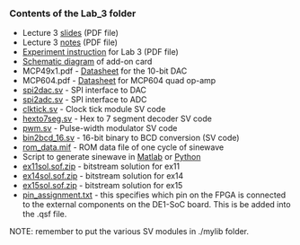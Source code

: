 ### Contents of the Lab_3 folder

* Lecture 3 [slides](./Lecture_3_slides.pdf) (PDF file)
* Lecture 3 [notes](./Lecture_3_notes.pdf) (PDF file)
* [Experiment instruction](./Experiment%20Sheet%20-%20Mastering%20Digital%20Design%20Part%203.pdf) for Lab 3 (PDF file)
* [Schematic diagram](./DE1-SOC%20Addon%20Card.pdf) of add-on card
* MCP49x1.pdf - [Datasheet](./MCP49x1.pdf) for the 10-bit DAC
* MCP604.pdf - [Datasheet](./MCP604.pdf) for MCP604 quad op-amp
* [spi2dac.sv](./spi2dac.sv) - SPI interface to DAC
* [spi2adc.sv](./spi2adc.sv) - SPI interface to ADC
* [clktick.sv](./clktick.sv) - Clock tick module SV code
* [hexto7seg.sv](./hexto7seg.sv) - Hex to 7 segment decoder SV code
* [pwm.sv](./pwm.sv) - Pulse-width modulator SV code
* [bin2bcd_16.sv](./bin2bcd_16.sv) - 16-bit binary to BCD conversion (SV code)
* [rom_data.mif](./rom_data.mif) - ROM data file of one cycle of sinewave
* Script to generate sinewave in [Matlab](./sinegen.m) or [Python](./sinegen.py)
* [ex11sol.sof.zip](./ex11sol.sof.zip) - bitstream solution for ex11
* [ex14sol.sof.zip](./ex14sol.sof.zip) - bitstream solution for ex14
* [ex15sol.sof.zip](./ex15sol.sof.zip) - bitstream solution for ex15
* [pin_assignment.txt](./pin_assignment.txt) - this specifies which pin on the FPGA is connected to the external components on the DE1-SoC board. This is be added into the .qsf file.


NOTE: remember to put the various SV modules in ./mylib folder.